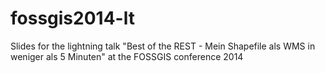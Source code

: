fossgis2014-lt
==============

Slides for the lightning talk "Best of the REST - Mein Shapefile als WMS in weniger als 5 Minuten" at the FOSSGIS conference 2014 
